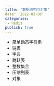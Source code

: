 ```yaml
---
title: '数据结构与对象'
date" '2022-03-06'
categories:
 - Redis
publish: true
---
```


- 简单动态字符串
- 链表
- 字典
- 跳跃表
- 整数集合
- 压缩列表
- 对象

